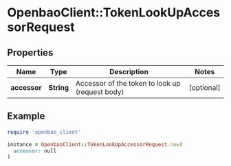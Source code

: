 # OpenbaoClient::TokenLookUpAccessorRequest

## Properties

| Name | Type | Description | Notes |
| ---- | ---- | ----------- | ----- |
| **accessor** | **String** | Accessor of the token to look up (request body) | [optional] |

## Example

```ruby
require 'openbao_client'

instance = OpenbaoClient::TokenLookUpAccessorRequest.new(
  accessor: null
)
```

